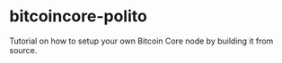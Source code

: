 # bitcoincore-polito
Tutorial on how to setup your own Bitcoin Core node by building it from source.
